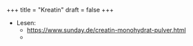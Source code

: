 +++
title = "Kreatin"
draft = false
+++

-   Lesen:
    -   <https://www.sunday.de/creatin-monohydrat-pulver.html>
    -